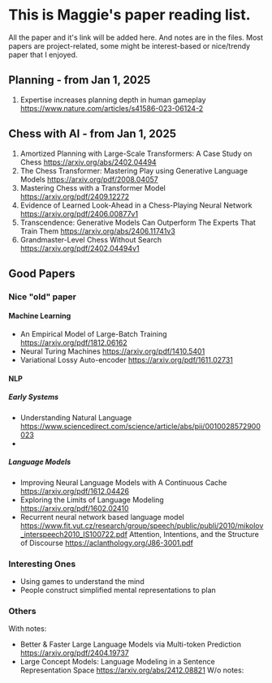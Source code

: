 # This is Maggie's paper reading list. 
All the paper and it's link will be added here. And notes are in the files. Most papers are project-related, some might be interest-based or nice/trendy paper that I enjoyed. 

## Planning - from Jan 1, 2025
1. Expertise increases planning depth in human gameplay https://www.nature.com/articles/s41586-023-06124-2 

## Chess with AI - from Jan 1, 2025
1. Amortized Planning with Large-Scale Transformers: A Case Study on Chess https://arxiv.org/abs/2402.04494
2. The Chess Transformer: Mastering Play using Generative Language Models https://arxiv.org/pdf/2008.04057
3. Mastering Chess with a Transformer Model https://arxiv.org/pdf/2409.12272
4. Evidence of Learned Look-Ahead in a Chess-Playing Neural Network https://arxiv.org/pdf/2406.00877v1
5. Transcendence: Generative Models Can Outperform The Experts That Train Them https://arxiv.org/abs/2406.11741v3
6. Grandmaster-Level Chess Without Search https://arxiv.org/pdf/2402.04494v1 

## Good Papers
### Nice "old"  paper
#### Machine Learning
- An Empirical Model of Large-Batch Training https://arxiv.org/pdf/1812.06162
- Neural Turing Machines https://arxiv.org/pdf/1410.5401
- Variational Lossy Auto-encoder https://arxiv.org/pdf/1611.02731
#### NLP
##### Early Systems
- Understanding Natural Language https://www.sciencedirect.com/science/article/abs/pii/0010028572900023
- 
##### Language Models
- Improving Neural Language Models with A Continuous Cache https://arxiv.org/pdf/1612.04426
- Exploring the Limits of Language Modeling https://arxiv.org/pdf/1602.02410
- Recurrent neural network based language model https://www.fit.vut.cz/research/group/speech/public/publi/2010/mikolov_interspeech2010_IS100722.pdf
Attention, Intentions, and the Structure of Discourse https://aclanthology.org/J86-3001.pdf


### Interesting Ones
- Using games to understand the mind
- People construct simplified mental representations to plan

### Others
With notes:
- Better & Faster Large Language Models via Multi-token Prediction https://arxiv.org/pdf/2404.19737
- Large Concept Models: Language Modeling in a Sentence Representation Space https://arxiv.org/abs/2412.08821
W/o notes:

